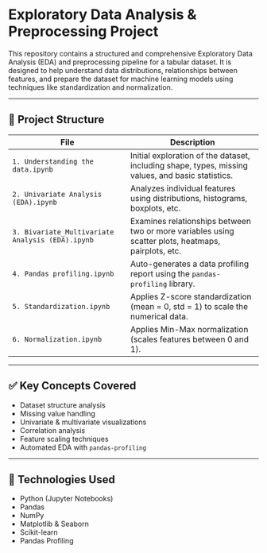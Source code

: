 # Exploratory Data Analysis & Preprocessing Project

This repository contains a structured and comprehensive Exploratory Data Analysis (EDA) and preprocessing pipeline for a tabular dataset. It is designed to help understand data distributions, relationships between features, and prepare the dataset for machine learning models using techniques like standardization and normalization.

---

## 📁 Project Structure

| File | Description |
|------|-------------|
| `1. Understanding the data.ipynb` | Initial exploration of the dataset, including shape, types, missing values, and basic statistics. |
| `2. Univariate Analysis (EDA).ipynb` | Analyzes individual features using distributions, histograms, boxplots, etc. |
| `3. Bivariate_Multivariate Analysis (EDA).ipynb` | Examines relationships between two or more variables using scatter plots, heatmaps, pairplots, etc. |
| `4. Pandas profiling.ipynb` | Auto-generates a data profiling report using the `pandas-profiling` library. |
| `5. Standardization.ipynb` | Applies Z-score standardization (mean = 0, std = 1) to scale the numerical data. |
| `6. Normalization.ipynb` | Applies Min-Max normalization (scales features between 0 and 1). |

---

## ✅ Key Concepts Covered

- Dataset structure analysis
- Missing value handling
- Univariate & multivariate visualizations
- Correlation analysis
- Feature scaling techniques
- Automated EDA with `pandas-profiling`

---

## 🧰 Technologies Used

- Python (Jupyter Notebooks)
- Pandas
- NumPy
- Matplotlib & Seaborn
- Scikit-learn
- Pandas Profiling
